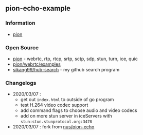 ## pion-echo-example


### Information
- [pion](https://pion.ly)


### Open Source
- [pion](https://github.com/pion) - webrtc, rtp, rtcp, srtp, sctp, sdp, stun, turn, ice, quic
- [pion/webrtc/examples](https://github.com/pion/webrtc/tree/master/examples)
- [sikang99/hub-search](https://github.com/sikang99/hub-search) - my github search program


### Changelogs
- 2020/03/07 :
    - get out `index.html` to outside of go program
    - test H.264 video codec support
    - add command flags to choose audio and video codecs
    - add on more stun server in iceServers with `stun:stun.stunprotocol.org:3478`
- 2020/03/07 : fork from [nus/pion-echo](https://github.com/nus/pion-echo)
